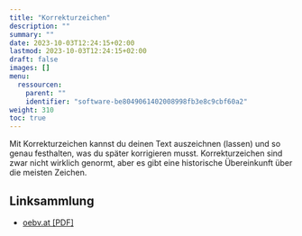 ```yaml
---
title: "Korrekturzeichen"
description: ""
summary: ""
date: 2023-10-03T12:24:15+02:00
lastmod: 2023-10-03T12:24:15+02:00
draft: false
images: []
menu:
  ressourcen:
    parent: ""
    identifier: "software-be8049061402008998fb3e8c9cbf60a2"
weight: 310
toc: true
---
```


Mit Korrekturzeichen kannst du deinen Text auszeichnen (lassen) und so genau festhalten, was du später korrigieren musst.
Korrekturzeichen sind zwar nicht wirklich genormt, aber es gibt eine historische Übereinkunft über die meisten Zeichen.

## Linksammlung

- [oebv.at [PDF]](https://www.oebv.at/system/files/celum/387361_oewb_korrekturzeichen.pdf)